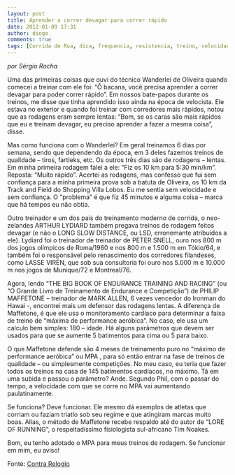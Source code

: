 ```yaml
---
layout: post
title: Aprender a correr devagar para correr rápido
date: 2012-01-09 17:31
author: diego
comments: true
tags: [Corrida de Rua, dica, frequencia, resistencia, treino, velocidade]
---
```

<em>por Sérgio Rocha </em>

Uma das primeiras coisas que ouvi do técnico Wanderlei de Oliveira quando comecei a treinar com ele foi: “Ô bacana, você precisa aprender a correr devagar para poder correr rápido”. Em nossos bate-papos durante os treinos, me disse que tinha aprendido isso ainda na época de velocista. Ele estava no exterior e quando foi treinar com corredores mais rápidos, notou que as rodagens eram sempre lentas: “Bom, se os caras são mais rápidos que eu e treinam devagar, eu preciso aprender a fazer a mesma coisa”, disse.

Mas como funciona com o Wanderlei? Em geral treinamos 6 dias por semana, sendo que dependendo da época, em 3 deles fazemos treinos de qualidade – tiros, fartleks, etc. Os outros três dias são de rodagens – lentas. Em minha primeira rodagem falei a ele: “Fiz os 10 km para 5:30 min/km”. Reposta: “Muito rápido”. Acertei as rodagens, mas confesso que fui sem confiança para a minha primeira prova sob a batuta de Oliveira, os 10 km da Track and Field do Shopping Villa Lobos. Eu me sentia sem velocidade e sem confiança. O “problema” é que fiz 45 minutos e alguma coisa – marca que há tempos eu não obtia.

Outro treinador e um dos pais do treinamento moderno de corrida, o neo-zelandes ARTHUR LYDIARD também pregava treinos de rodagem feitos devagar (e não o LONG SLOW DISTANCE, ou LSD, erronemante atribuídos a ele). Lydiard foi o treinador de treinador de PETER SNELL, ouro nos 800 m dos jogos olímpicos de Roma/1960 e nos 800 m e 1.500 m em Tókio/64, e também foi o responsável pelo renascimento dos corredores filandeses, como LASSE VIRÉN, que sob sua consultoria foi ouro nos 5.000 m e 10.000 m nos jogos de Munique/72 e Montreal/76.

Agora, lendo “THE BIG BOOK OF ENDURANCE TRAINING AND RACING” (ou “O Grande Livro de Treinamento de Endurance e Competição”) de PHILIP MAFFETONE – treinador de MARK ALLEN, 6 vezes vencedor do Ironman do Hawai -, encontrei mais um defensor das rodagens lentas. A diferença de Maffetone, é que ele usa o monitoramento cardíaco para determinar a faixa de treino de “máxima de performance aeróbica”. No caso, ele usa um calculo bem simples: 180 – idade. Há alguns parâmetros que devem ser usados para que se aumente 5 batimentos para cima ou 5 para baixo.

O que Maffetone defende são 4 meses de treinamento puro no “máximo de performance aeróbica” ou MPA , para só então entrar na fase de treinos de qualidade – ou simplesmente competições. No meu caso, eu teria que fazer todos os treinos na casa de 145 batimentos cardíacos, no máximo. Tá em uma subida e passou o parâmetro? Ande. Segundo Phil, com o passar do tempo, a velocidade com que se corre no MPA vai aumentando paulatinamente.

Se funciona? Deve funcionar. Ele mesmo dá exemplos de atletas que corriam ou faziam triatlo sob seu regime e que atingiram marcas muito boas. Alías, o método de Maffetone recebe respaldo até do autor de “LORE OF RUNNING”, o respeitadíssimo fisiologista sul-africano Tim Noakes.

Bom, eu tenho adotado o MPA para meus treinos de rodagem. Se funcionar em mim, eu aviso!

Fonte: <a href="http://revistacontrarelogio.com.br/blogs/corredolatra/2012/01/06/aprender-a-correr-devagar-para-correr-rapido/" target="_blank">Contra Relogio</a>
